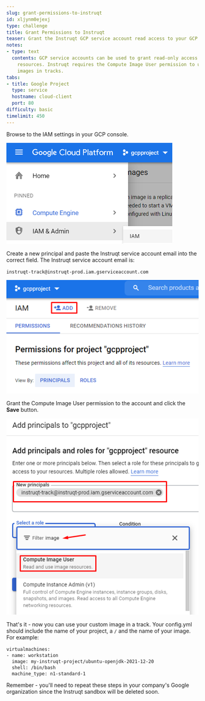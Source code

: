 ```yaml
---
slug: grant-permissions-to-instruqt
id: xljynm0ejexj
type: challenge
title: Grant Permissions to Instruqt
teaser: Grant the Instruqt GCP service account read access to your GCP project.
notes:
- type: text
  contents: GCP service accounts can be used to grant read-only access to specific
    resources. Instruqt requires the Compute Image User permission to use your custom
    images in tracks.
tabs:
- title: Google Project
  type: service
  hostname: cloud-client
  port: 80
difficulty: basic
timelimit: 450
---
```

Browse to the IAM settings in your GCP console.

![GCP IAM Menu](../assets/gcp_iam_menu.png)

Create a new principal and paste the Instruqt service account email into the correct field. The Instruqt service account email is:

```
instruqt-track@instruqt-prod.iam.gserviceaccount.com
```

![Create New IAM Principal](../assets/gcp_add_iam_principal.png)

Grant the Compute Image User permission to the account and click the **Save** button.

![Grant Compute Image User Permission](../assets/gcp_add_iam_permissions.png)

That's it - now you can use your custom image in a track. Your config.yml should include the name of your project, a `/` and the name of your image. For example:

```
virtualmachines:
- name: workstation
  image: my-instruqt-project/ubuntu-openjdk-2021-12-20
  shell: /bin/bash
  machine_type: n1-standard-1
```

Remember - you'll need to repeat these steps in your company's Google organization since the Instruqt sandbox will be deleted soon.